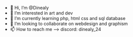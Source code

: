 - 👋 Hi, I’m @Dinealy
- 👀 I’m interested in art and dev
- 🌱 I’m currently learning php, html css and sql database
- 💞️ I’m looking to collaborate on webdesign and graphism
- 📫 How to reach me --> discord: dinealy_24


<!---
Dinealy/Dinealy is a ✨ special ✨ repository because its `README.md` (this file) appears on your GitHub profile.
You can click the Preview link to take a look at your changes.
--->
